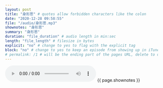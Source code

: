 ```yaml
---
layout: post
title: "身形思" # quotes allow forbidden characters like the colon
date: "2020-12-28 09:58:55"
file: "/audio/身形思.mp3"
shownotes: "身形思"
summary: "身形思"
duration: "file_duration" # audio length in min:sec
length: "file_length" # filesize in bytes
explicit: "no" # change to yes to flag with the explicit tag
block: "no" # change to yes to keep an episode from showing up in iTunes
# permalink: /1 # will be the ending part of the pages URL, delete to default to the title
---
```


<audio controls>
<source src="{{site.url}}{{site.baseurl}}{{ page.file }}" type="audio/x-mp3">
Your browser does not support the audio element.
</audio>
{{ page.shownotes }}

